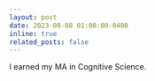 ```yaml
---
layout: post
date: 2023-08-08 01:00:00-0400
inline: true
related_posts: false
---
```


I earned my MA in Cognitive Science.
